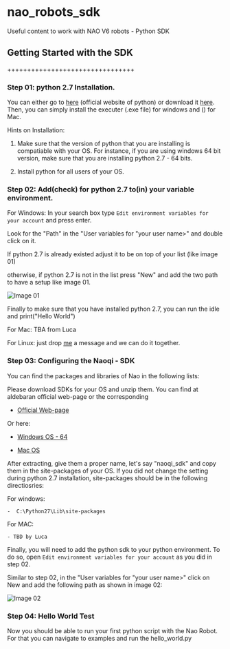 # nao_robots_sdk
Useful content to work with NAO V6 robots - Python SDK 


## Getting Started with the SDK
++++++++++++++++++++++++++++++++ 

### Step 01: python 2.7 Installation. 

You can either go to [here](https://www.python.org/downloads/release/python-270/) (official website of python) or download it [here](add__the__link). Then, you can simply install the executer (.exe file) for windows and () for Mac.


Hints on Installation: 

1. Make sure that the version of python that you are installing is compatiable with your OS. For instance, if you are using windows 64 bit version, make sure that you are installing python 2.7 - 64 bits.
	
2. Install python for all users of your OS.  

### Step 02: Add(check) for python 2.7 to(in) your variable environment. 

For Windows: 
In your search box type ``` Edit environment variables for your account ``` and press enter.

Look for the "Path" in the "User variables for "your user name>" and double click on it.

If python 2.7 is already existed adjust it to be on top of your list (like image 01)

otherwise, if python 2.7 is not in the list press "New" and add the two path to have a setup like image 01.

![Image 01](doc/image01.png)


Finally to make sure that you have installed python 2.7, you can run the idle and print("Hello World") 


For Mac: TBA from Luca 

For Linux: just drop [me](amirhossein.moallem2@unibo.it) a message and we can do it together. 

### Step 03: Configuring the Naoqi - SDK 

You can find the packages and libraries of Nao in the following lists: 

Please download SDKs for your OS and unzip them. You can find at aldebaran official web-page or the corresponding  

- [Official Web-page](https://www.aldebaran.com/fr/support/nao-6/downloads-softwares)

Or here:

- [Windows OS - 64](https://drive.google.com/drive/folders/10oGjYZyq_hBb_6_i7BMWUOhsODQLsKqu)

- [Mac OS](https://drive.google.com/drive/folders/1hOIRb9Ys9uM-thReRW-OHCo9aXzhQNBn)

After extracting, give them a proper name, let's say "naoqi_sdk" and copy them in the site-packages of your OS. 
If you did not change the setting during python 2.7 installation, site-packages should be in the following directiosries: 


For windows:

	-  C:\Python27\Lib\site-packages


For MAC: 

	- TBD by Luca


Finally, you will need to add the python sdk to your python environment. To do so, open ``` Edit environment variables for your account ``` as you did in step 02. 

Similar to step 02, in the "User variables for "your user name>" click on New and add the following path as shown in image 02: 

![Image 02](doc/image02.png)



### Step 04: Hello World Test

Now you should be able to run your first python script with the Nao Robot. For that you can navigate to examples and run the hello_world.py   















